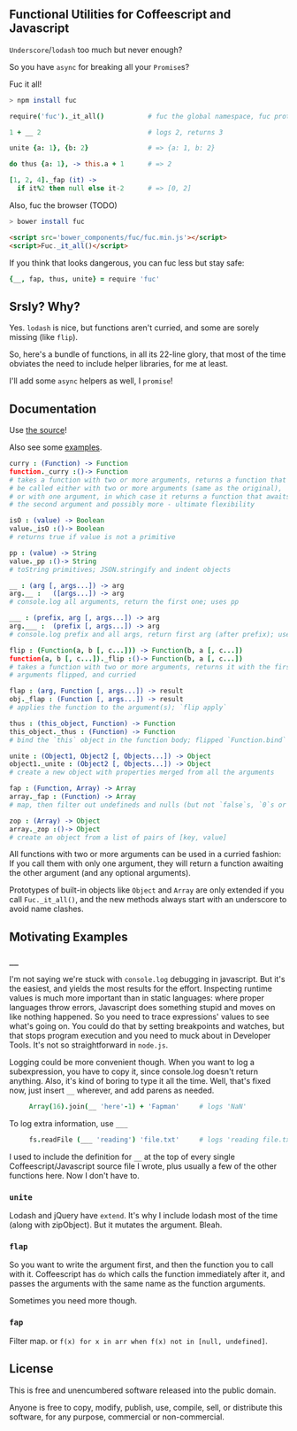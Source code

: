 Functional Utilities for Coffeescript and Javascript
----------------------------------------------------

`Underscore`/`lodash` too much but never enough?

So you have `async` for breaking all your `Promise`s?

Fuc it all!

```bash
> npm install fuc
```

```coffeescript
require('fuc')._it_all()           # fuc the global namespace, fuc prototypes

1 + __ 2                           # logs 2, returns 3

unite {a: 1}, {b: 2}               # => {a: 1, b: 2}

do thus {a: 1}, -> this.a + 1      # => 2

[1, 2, 4]._fap (it) ->
  if it%2 then null else it-2      # => [0, 2]
```

Also, fuc the browser (TODO)

```bash
> bower install fuc
```

```html
<script src='bower_components/fuc/fuc.min.js'></script>
<script>Fuc._it_all()</script>
```

If you think that looks dangerous, you can fuc less but stay safe:

```coffeescript
{__, fap, thus, unite} = require 'fuc'
```

Srsly? Why?
-----------

Yes. `lodash` is nice, but functions aren't curried, and some are sorely missing (like `flip`).

So, here's a bundle of functions, in all its 22-line glory, that most of the time obviates the need to include helper libraries, for me at least.

I'll add some `async` helpers as well, I `promise`!


Documentation
-------------

Use [the source](fuc.coffee)!

Also see some [examples](test.coffee).


```coffeescript
curry : (Function) -> Function
function._curry :()-> Function
# takes a function with two or more arguments, returns a function that can
# be called either with two or more arguments (same as the original),
# or with one argument, in which case it returns a function that awaits
# the second argument and possibly more - ultimate flexibility

isO : (value) -> Boolean
value._isO :()-> Boolean
# returns true if value is not a primitive

pp : (value) -> String
value._pp :()-> String
# toString primitives; JSON.stringify and indent objects

__ : (arg [, args...]) -> arg
arg.__ :   ([args...]) -> arg
# console.log all arguments, return the first one; uses pp

___ : (prefix, arg [, args...]) -> arg
arg.___ :  (prefix [, args...]) -> arg
# console.log prefix and all args, return first arg (after prefix); uses pp

flip : (Function(a, b [, c...])) -> Function(b, a [, c...])
function(a, b [, c...])._flip :()-> Function(b, a [, c...])
# takes a function with two or more arguments, returns it with the first two
# arguments flipped, and curried

flap : (arg, Function [, args...]) -> result
obj._flap : (Function [, args...]) -> result
# applies the function to the argument(s); `flip apply`

thus : (this_object, Function) -> Function
this_object._thus : (Function) -> Function
# bind the `this` object in the function body; flipped `Function.bind`

unite : (Object1, Object2 [, Objects...]) -> Object
object1._unite : (Object2 [, Objects...]) -> Object
# create a new object with properties merged from all the arguments

fap : (Function, Array) -> Array
array._fap : (Function) -> Array
# map, then filter out undefineds and nulls (but not `false`s, `0`s or ''s)

zop : (Array) -> Object
array._zop :()-> Object
# create an object from a list of pairs of [key, value]
```

All functions with two or more arguments can be used in a curried fashion: If you call them with only one argument, they will return a function awaiting the other argument (and any optional arguments).

Prototypes of built-in objects like `Object` and `Array` are only extended if you call `Fuc._it_all()`, and the new methods always start with an underscore to avoid name clashes.


Motivating Examples
-------------------

### `__`

I'm not saying we're stuck with `console.log` debugging in javascript. But it's the easiest, and yields the most results for the effort.
Inspecting runtime values is much more important than in static languages: where proper languages throw errors, Javascript does something stupid and moves on like nothing happened. So you need to trace expressions' values to see what's going on. You could do that by setting breakpoints and watches, but that stops program execution and you need to muck about in Developer Tools. It's not so straightforward in `node.js`.

Logging could be more convenient though. When you want to log a subexpression, you have to copy it, since console.log doesn't return anything. Also, it's kind of boring to type it all the time. Well, that's fixed now, just insert `__` wherever, and add parens as needed.

```coffeescript
     Array(16).join(__ 'here'-1) + 'Fapman'     # logs 'NaN'
```

To log extra information, use `___`

```coffeescript
     fs.readFile (___ 'reading') 'file.txt'     # logs 'reading file.txt'
```

I used to include the definition for `__` at the top of every single Coffeescript/Javascript source file I wrote, plus usually a few of the other functions here. Now I don't have to.

### `unite`

Lodash and jQuery have `extend`. It's why I include lodash most of the time (along with zipObject). But it mutates the argument. Bleah.

### `flap`

So you want to write the argument first, and then the function you to call with it. Coffeescript has `do` which calls the function immediately after it, and passes the arguments with the same name as the function arguments.

Sometimes you need more though.

### `fap`

Filter map. or `f(x) for x in arr when f(x) not in [null, undefined]`.


License
-------

This is free and unencumbered software released into the public domain.

Anyone is free to copy, modify, publish, use, compile, sell, or
distribute this software, for any purpose, commercial or non-commercial.
